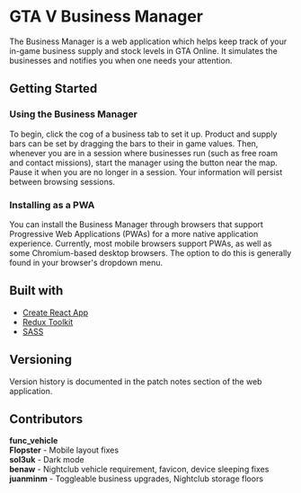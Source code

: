 # GTA V Business Manager

The Business Manager is a web application which helps keep track of your in-game business supply and stock
levels in GTA Online. It simulates the businesses and notifies you when one needs your attention.

## Getting Started

### Using the Business Manager

To begin, click the cog of a business tab to set it up. Product and supply bars can be set by dragging the
bars to their in game values. Then, whenever you are in a session where businesses run (such as free roam
and contact missions), start the manager using the button near the map. Pause it when you are no longer in a
session. Your information will persist between browsing sessions.

### Installing as a PWA

You can install the Business Manager through browsers that support Progressive Web Applications (PWAs) for
a more native application experience. Currently, most mobile browsers support PWAs, as well as some
Chromium-based desktop browsers. The option to do this is generally found in your browser's dropdown menu.

## Built with

* [Create React App](https://github.com/facebook/create-react-app)
* [Redux Toolkit](https://github.com/reduxjs/redux-toolkit)
* [SASS](https://github.com/sass/sass)

## Versioning

Version history is documented in the patch notes section of the web application.

## Contributors
**func_vehicle**  
**Flopster** - Mobile layout fixes  
**sol3uk** - Dark mode  
**benaw** - Nightclub vehicle requirement, favicon, device sleeping fixes  
**juanminm** - Toggleable business upgrades, Nightclub storage floors